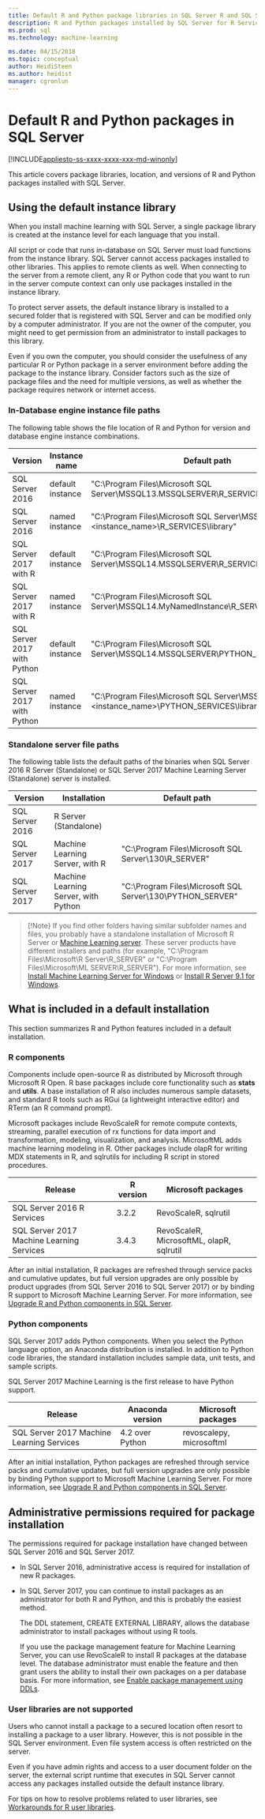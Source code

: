 ```yaml
---
title: Default R and Python package libraries in SQL Server R and SQL Server Machine Learning | Microsoft Docs
description: R and Python packages installed by SQL Server for R Services, R Server, Machine Learning Services (In-Database), and Machine Learning Server (Standalone)
ms.prod: sql
ms.technology: machine-learning

ms.date: 04/15/2018  
ms.topic: conceptual
author: HeidiSteen
ms.author: heidist
manager: cgronlun
---
```

# Default R and Python packages in SQL Server
[!INCLUDE[appliesto-ss-xxxx-xxxx-xxx-md-winonly](../../includes/appliesto-ss-xxxx-xxxx-xxx-md-winonly.md)]

This article covers package libraries, location, and versions of R and Python packages installed with SQL Server. 

## Using the default instance library

When you install machine learning with SQL Server, a single package library is created at the instance level for each language that you install. 

All script or code that runs in-database on SQL Server must load functions from the instance library. SQL Server cannot access packages installed to other libraries. This applies to remote clients as well. When connecting to the server from a remote client, any R or Python code that you want to run in the server compute context can only use packages installed in the instance library.

To protect server assets, the default instance library is installed to a secured folder that is registered with SQL Server and can be modified only by a computer administrator. If you are not the owner of the computer, you might need to get permission from an administrator to install packages to this library. 

Even if you own the computer, you should consider the usefulness of any particular R or Python package in a server environment before adding the package to the instance library. Consider factors such as the size of package files and the need for multiple versions, as well as whether the package requires network or internet access.

### In-Database engine instance file paths

The following table shows the file location of R and Python for version and database engine instance combinations. 

|Version | Instance name|Default path|
|--------|--------------|------------|
| SQL Server 2016 |default instance|"C:\Program Files\Microsoft SQL Server\MSSQL13.MSSQLSERVER\R_SERVICES\library"|
| SQL Server 2016 |named instance |"C:\Program Files\Microsoft SQL Server\MSSQL13.<instance_name>\R_SERVICES\library"|
| SQL Server 2017 with R|default instance |"C:\Program Files\Microsoft SQL Server\MSSQL14.MSSQLSERVER\R_SERVICES\library" |
| SQL Server 2017 with R|named instance|"C:\Program Files\Microsoft SQL Server\MSSQL14.MyNamedInstance\R_SERVICES\library" |
| SQL Server 2017 with Python |default instance |"C:\Program Files\Microsoft SQL Server\MSSQL14.MSSQLSERVER\PYTHON_SERVICES\library" |
| SQL Server 2017 with Python|named instance|"C:\Program Files\Microsoft SQL Server\MSSQL14.<instance_name>\PYTHON_SERVICES\library" |

### Standalone server file paths 

The following table lists the default paths of the binaries when SQL Server 2016 R Server (Standalone) or SQL Server 2017 Machine Learning Server (Standalone) server is installed. 

|Version| Installation|Default path|
|------|------|------|
| SQL Server 2016|R Server (Standalone)| |"C:\Program Files\Microsoft SQL Server\130\R_SERVER"|
|SQL Server 2017|Machine Learning Server, with R |"C:\Program Files\Microsoft SQL Server\130\R_SERVER"|
|SQL Server 2017|Machine Learning Server, with Python |"C:\Program Files\Microsoft SQL Server\130\PYTHON_SERVER"|

> [!Note}
> If you find other folders having similar subfolder names and files, you probably have a standalone installation of  Microsoft R Server or [Machine Learning server](https://docs.microsoft.com/machine-learning-server/). These server products have different installers and paths (for example, "C:\Program Files\Microsoft\R Server\R_SERVER" or "C:\Program Files\Microsoft\ML SERVER\R_SERVER"). For more information, see [Install Machine Learning Server for Windows](https://docs.microsoft.com/machine-learning-server/install/machine-learning-server-windows-install) or [Install R Server 9.1 for Windows](https://docs.microsoft.com/machine-learning-server/install/r-server-install-windows).

## What is included in a default installation

This section summarizes R and Python features included in a default installation.

### R components

Components include open-source R as distributed by Microsoft through Microsoft R Open. R base packages include core functionality such as **stats** and **utils**. A base installation of R also includes numerous sample datasets, and standard R tools such as RGui (a lightweight interactive editor) and RTerm (an R command prompt).

Microsoft packages include RevoScaleR for remote compute contexts, streaming, parallel execution of rx functions for data import and transformation, modeling, visualization, and analysis. MicrosoftML adds machine learning modeling in R. Other packages include olapR for writing MDX statements in R, and sqlrutils for including R script in stored procedures.


|Release             | R version       | Microsoft packages    |
|--------------------|-----------------|-----------------------|
| SQL Server 2016 R Services | 3.2.2   | RevoScaleR, sqlrutil  |
| SQL Server 2017 Machine Learning Services| 3.4.3 | RevoScaleR, MicrosoftML, olapR, sqlrutil|

After an initial installation, R packages are refreshed through service packs and cumulative updates, but full version upgrades are only possible by product upgrades (from SQL Server 2016 to SQL Server 2017) or by binding R support to Microsoft Machine Learning Server. For more information, see [Upgrade R and Python components in SQL Server](use-sqlbindr-exe-to-upgrade-an-instance-of-sql-server.md).

### Python components

SQL Server 2017 adds Python components. When you select the Python language option, an Anaconda distribution is installed. In addition to Python code libraries, the standard installation includes sample data, unit tests, and sample scripts. 

SQL Server 2017 Machine Learning is the first release to have Python support.

|Release             | Anaconda version| Microsoft packages    |
|--------------------|-----------------|-----------------------|
| SQL Server 2017 Machine Learning Services  | 4.2 over Python | revoscalepy, microsoftml |

After an initial installation, Python packages are refreshed through service packs and cumulative updates, but full version upgrades are only possible by binding Python support to Microsoft Machine Learning Server. For more information, see [Upgrade R and Python components in SQL Server](use-sqlbindr-exe-to-upgrade-an-instance-of-sql-server.md).

## Administrative permissions required for package installation

The permissions required for package installation have changed between SQL Server 2016 and SQL Server 2017.

+ In SQL Server 2016, administrative access is required for installation of new R packages.

+ In SQL Server 2017, you can continue to install packages as an administrator for both R and Python, and this is probably the easiest method.

    The DDL statement, CREATE EXTERNAL LIBRARY, allows the database administrator  to install packages without using R tools. 

    If you use the package management feature for Machine Learning Server, you can use RevoScaleR to install R packages at the database level. The database administrator must enable the feature and then grant users the ability to install their own packages on a per database basis. For more information, see [Enable package management using DDLs](r-package-how-to-enable-or-disable.md).

### User libraries are not supported

Users who cannot install a package to a secured location often resort to installing a package to a user library. However, this is not possible in the SQL Server environment. Even file system access is often restricted on the server.

Even if you have admin rights and access to a user document folder on the server, the external script runtime that executes in SQL Server cannot access any packages installed outside the default instance library.

For tips on how to resolve problems related to user libraries, see [Workarounds for R user libraries](packages-installed-in-user-libraries.md).